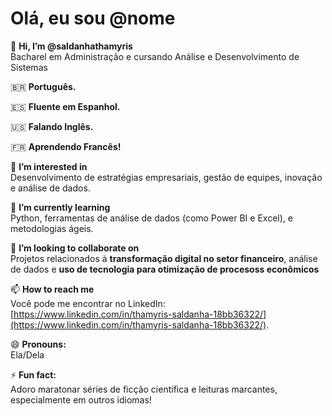 # Olá, eu sou @nome

👋 **Hi, I’m @saldanhathamyris**  
Bacharel em Administração e cursando Análise e Desenvolvimento de Sistemas

🇧🇷 **Português.**

🇪🇸 **Fluente em Espanhol.**

🇺🇸 **Falando Inglês.**

🇫🇷 **Aprendendo Francês!**


👀 **I’m interested in**  
Desenvolvimento de estratégias empresariais, gestão de equipes, inovação e análise de dados.

🌱 **I’m currently learning**  
Python, ferramentas de análise de dados (como Power BI e Excel), e metodologias ágeis.

💞️ **I’m looking to collaborate on**  
Projetos relacionados à **transformação digital no setor financeiro**, análise de dados e **uso de tecnologia para otimização de procesoss econômicos**

📫 **How to reach me**  
Você pode me encontrar no LinkedIn: [https://www.linkedin.com/in/thamyris-saldanha-18bb36322/](https://www.linkedin.com/in/thamyris-saldanha-18bb36322/).

😄 **Pronouns:**  
Ela/Dela

⚡ **Fun fact:**  
Adoro maratonar séries de ficção científica e leituras marcantes, especialmente em outros idiomas! 

